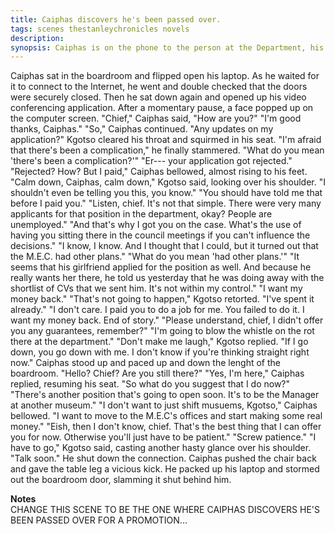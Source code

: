 ```yaml
---
title: Caiphas discovers he's been passed over.
tags: scenes thestanleychronicles novels 
description: 
synopsis: Caiphas is on the phone to the person at the Department, his connect, through whom he's trying to get promoted to the position higher up... Provincial.. it's the MEC...
---
```


Caiphas sat in the boardroom and flipped open his laptop. As he waited for it to connect to the Internet, he went and double checked that the doors were securely closed. Then he sat down again and opened up his video conferencing application. 
After a momentary pause, a face popped up on the computer screen.
"Chief," Caiphas said, "How are you?"
"I'm good thanks, Caiphas."
"So," Caiphas continued. "Any updates on my application?"
Kgotso cleared his throat and squirmed in his seat.
"I'm afraid that there's been a complication," he finally stammered.
"What do you mean 'there's been a complication?'"
"Er--- your application got rejected."
"Rejected? How? But I paid," Caiphas bellowed, almost rising to his feet.
"Calm down, Caiphas, calm down," Kgotso said, looking over his shoulder. "I shouldn't even be telling you this, you know."
"You should have told me that before I paid you."
"Listen, chief. It's not that simple. There were very many applicants for that position in the department, okay? People are unemployed."
"And that's why I got you on the case. What's the use of having you sitting there in the council meetings if you can't influence the decisions."
"I know, I know. And I thought that I could, but it turned out that the M.E.C. had other plans."
"What do you mean 'had other plans.'"
"It seems that his girlfriend applied for the position as well. And because he really wants her there, he told us yesterday that he was doing away with the shortlist of CVs that we sent him. It's not within my control."
"I want my money back."
"That's not going to happen," Kgotso retorted. "I've spent it already."
"I don't care. I paid you to do a job for me. You failed to do it. I want my money back. End of story."
"Please understand, chief, I didn't offer you any guarantees, remember?"
"I'm going to blow the whistle on the rot there at the department."
"Don't make me laugh," Kgotso replied. "If I go down, you go down with me. I don't know if you're thinking straight right now."
Caiphas stood up and paced up and down the lenght of the boardroom.
"Hello? Chief? Are you still there?"
"Yes, I'm here," Caiphas replied, resuming his seat. "So what do you suggest that I do now?"
"There's another position that's going to open soon. It's to be the Manager at another museum."
"I don't want to just shift musuems, Kgotso," Caiphas bellowed. "I want to move to the M.E.C's offices and start making some real money."
"Eish, then I don't know, chief. That's the best thing that I can offer you for now. Otherwise you'll just have to be patient."
"Screw patience."
"I have to go," Kgotso said, casting another hasty glance over his shoulder. "Talk soon." He shut down the connection. Caiphas pushed the chair back and gave the table leg a vicious kick. He packed up his laptop and stormed out the boardroom door, slamming it shut behind him. 


**Notes**  
CHANGE THIS SCENE TO BE THE ONE WHERE CAIPHAS DISCOVERS HE'S BEEN PASSED OVER FOR A PROMOTION...